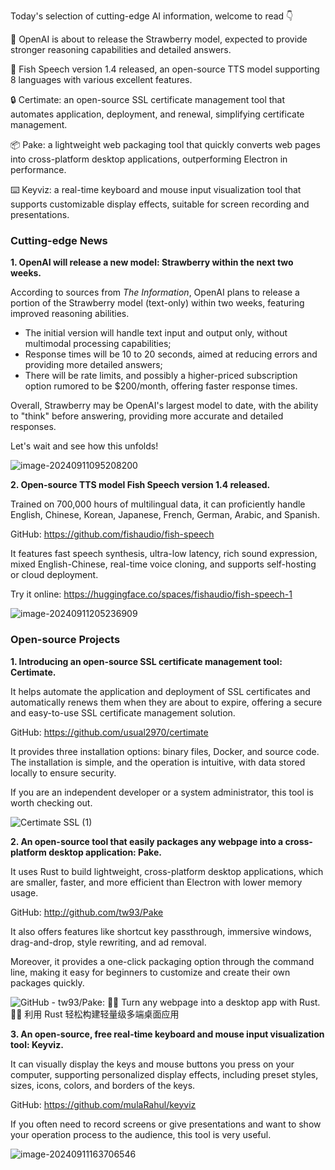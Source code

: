 
Today's selection of cutting-edge AI information, welcome to read 👇

🍓 OpenAI is about to release the Strawberry model, expected to provide stronger reasoning capabilities and detailed answers.

🐠 Fish Speech version 1.4 released, an open-source TTS model supporting 8 languages with various excellent features.

🔒 Certimate: an open-source SSL certificate management tool that automates application, deployment, and renewal, simplifying certificate management.

📦 Pake: a lightweight web packaging tool that quickly converts web pages into cross-platform desktop applications, outperforming Electron in performance.

⌨️ Keyviz: a real-time keyboard and mouse input visualization tool that supports customizable display effects, suitable for screen recording and presentations.

### Cutting-edge News

**1. OpenAI will release a new model: Strawberry within the next two weeks.**

According to sources from *The Information*, OpenAI plans to release a portion of the Strawberry model (text-only) within two weeks, featuring improved reasoning abilities.

- The initial version will handle text input and output only, without multimodal processing capabilities;
- Response times will be 10 to 20 seconds, aimed at reducing errors and providing more detailed answers;
- There will be rate limits, and possibly a higher-priced subscription option rumored to be $200/month, offering faster response times.

Overall, Strawberry may be OpenAI's largest model to date, with the ability to "think" before answering, providing more accurate and detailed responses.

Let's wait and see how this unfolds!

![image-20240911095208200](https://cdn.jsdelivr.net/gh/freelander/oss@master/ai-daily/2024-09-11/image-20240911095208200.png)

**2. Open-source TTS model Fish Speech version 1.4 released.**

Trained on 700,000 hours of multilingual data, it can proficiently handle English, Chinese, Korean, Japanese, French, German, Arabic, and Spanish.

GitHub: https://github.com/fishaudio/fish-speech

It features fast speech synthesis, ultra-low latency, rich sound expression, mixed English-Chinese, real-time voice cloning, and supports self-hosting or cloud deployment.

Try it online: https://huggingface.co/spaces/fishaudio/fish-speech-1

![image-20240911205236909](https://cdn.jsdelivr.net/gh/freelander/oss@master/ai-daily/2024-09-11/image-20240911205236909.png)

### Open-source Projects

**1. Introducing an open-source SSL certificate management tool: Certimate.**

It helps automate the application and deployment of SSL certificates and automatically renews them when they are about to expire, offering a secure and easy-to-use SSL certificate management solution.

GitHub: https://github.com/usual2970/certimate

It provides three installation options: binary files, Docker, and source code. The installation is simple, and the operation is intuitive, with data stored locally to ensure security.

If you are an independent developer or a system administrator, this tool is worth checking out.

![Certimate SSL (1)](https://cdn.jsdelivr.net/gh/freelander/oss@master/ai-daily/2024-09-11/Certimate%20SSL%20(1).gif)

**2. An open-source tool that easily packages any webpage into a cross-platform desktop application: Pake.**

It uses Rust to build lightweight, cross-platform desktop applications, which are smaller, faster, and more efficient than Electron with lower memory usage.

GitHub: http://github.com/tw93/Pake

It also offers features like shortcut key passthrough, immersive windows, drag-and-drop, style rewriting, and ad removal.

Moreover, it provides a one-click packaging option through the command line, making it easy for beginners to customize and create their own packages quickly.

![GitHub - tw93/Pake: 🤱🏻 Turn any webpage into a desktop app with Rust.  🤱🏻 利用 Rust 轻松构建轻量级多端桌面应用](https://cdn.jsdelivr.net/gh/freelander/oss@master/ai-daily/2024-09-11/68747470733a2f2f67772e616c697061796f626a656374732e636f6d2f7a6f732f6b2f706e2f312e6a7067-20240911155331192.jpeg)

**3. An open-source, free real-time keyboard and mouse input visualization tool: Keyviz.**

It can visually display the keys and mouse buttons you press on your computer, supporting personalized display effects, including preset styles, sizes, icons, colors, and borders of the keys.

GitHub: https://github.com/mulaRahul/keyviz

If you often need to record screens or give presentations and want to show your operation process to the audience, this tool is very useful.

![image-20240911163706546](https://cdn.jsdelivr.net/gh/freelander/oss@master/ai-daily/2024-09-11/image-20240911163706546.png)
